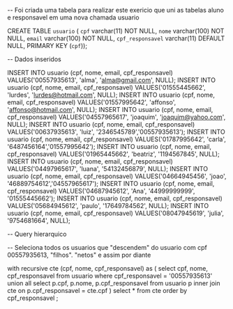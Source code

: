 -- Foi criada uma tabela para realizar este exericio que uni as tabelas aluno e responsavel em uma nova chamada usuario

CREATE TABLE `usuario` (
  `cpf` varchar(11) NOT NULL,
  `nome` varchar(100) NOT NULL,
  `email` varchar(100) NOT NULL,
  `cpf_responsavel` varchar(11) DEFAULT NULL,
  PRIMARY KEY (`cpf`));


-- Dados inseridos

  INSERT INTO usuario (cpf, nome, email, cpf_responsavel) VALUES('00557935613', 'alma', 'alma@gmail.com', NULL);
  INSERT INTO usuario (cpf, nome, email, cpf_responsavel) VALUES('01555445662', 'lurdes', 'lurdes@hotmail.com', NULL);
  INSERT INTO usuario (cpf, nome, email, cpf_responsavel) VALUES('01557995642', 'affonso', 'affonso@hotmail.com', NULL);
  INSERT INTO usuario (cpf, nome, email, cpf_responsavel) VALUES('04557965617', 'joaquim', 'joaquim@yahoo.com', NULL);
  INSERT INTO usuario (cpf, nome, email, cpf_responsavel) VALUES('00637935613', 'luiz', '2346545789','00557935613');
  INSERT INTO usuario (cpf, nome, email, cpf_responsavel) VALUES('01787995642', 'carla', '6487456164','01557995642');
  INSERT INTO usuario (cpf, nome, email, cpf_responsavel) VALUES('01965445662', 'beatriz', '1194567845', NULL);
  INSERT INTO usuario (cpf, nome, email, cpf_responsavel) VALUES('04497965617', 'luana', '54132456879', NULL);
  INSERT INTO usuario (cpf, nome, email, cpf_responsavel) VALUES('04664945456', 'joao', '46889754612','04557965617');
  INSERT INTO usuario (cpf, nome, email, cpf_responsavel) VALUES('04687945612', 'Ana', '44999999999', '01555445662');
  INSERT INTO usuario (cpf, nome, email, cpf_responsavel) VALUES('05684945612', 'paulo', '17649784562', NULL);
  INSERT INTO usuario (cpf, nome, email, cpf_responsavel) VALUES('08047945619', 'julia', '9754681664', NULL);


-- Query hierarquico 

-- Seleciona todos os usuarios que "descendem" do usuario com cpf 00557935613, "filhos". "netos" e assim por diante

with recursive cte (cpf, nome, cpf_responsavel) as (
  select     cpf,
             nome,
             cpf_responsavel
  from       usuario
  where      cpf_responsavel = '00557935613'
  union all
  select     p.cpf,
             p.nome,
             p.cpf_responsavel
  from       usuario p
  inner join cte
          on p.cpf_responsavel = cte.cpf
)
select * from cte order by cpf_responsavel ;
